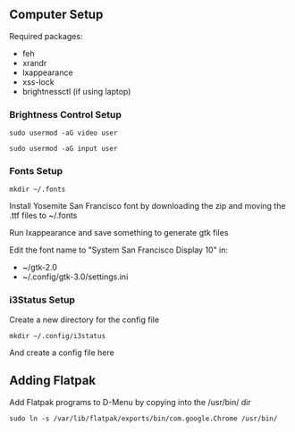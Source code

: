 ## Computer Setup

Required packages:
- feh
- xrandr
- lxappearance
- xss-lock
- brightnessctl (if using laptop)

### Brightness Control Setup

`sudo usermod -aG video user`

`sudo usermod -aG input user`

### Fonts Setup

`mkdir ~/.fonts`

Install Yosemite San Francisco font by downloading the zip and moving the .ttf files to ~/.fonts

Run lxappearance and save something to generate gtk files

Edit the font name to "System San Francisco Display 10" in:
- ~/gtk-2.0
- ~/.config/gtk-3.0/settings.ini

### i3Status Setup

Create a new directory for the config file

`mkdir ~/.config/i3status`

And create a config file here

## Adding Flatpak

Add Flatpak programs to D-Menu by copying into the /usr/bin/ dir

`sudo ln -s /var/lib/flatpak/exports/bin/com.google.Chrome /usr/bin/`
